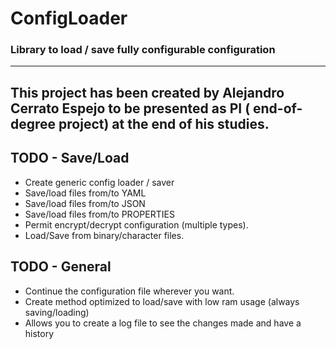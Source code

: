 # ConfigLoader
### Library to load / save fully configurable configuration ###
----
This project has been created by Alejandro Cerrato Espejo to be presented as PI ( end-of-degree project)  at the end of his studies.
----
## TODO - Save/Load
 - Create generic config loader / saver
 - Save/load files from/to YAML
 - Save/load files from/to JSON
 - Save/load files from/to PROPERTIES
 - Permit encrypt/decrypt configuration (multiple types).
 - Load/Save from binary/character files.

## TODO - General
 - Continue the configuration file wherever you want.
 - Create method optimized to load/save with low ram usage (always saving/loading)
 - Allows you to create a log file to see the changes made and have a history

